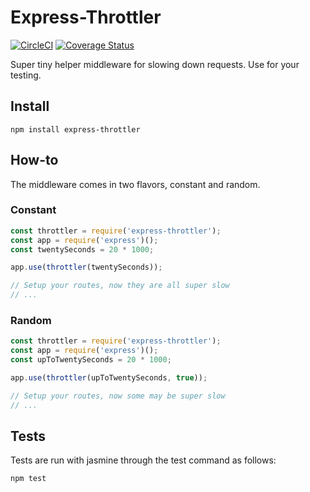 # Express-Throttler

[![CircleCI](https://circleci.com/gh/jcabot21/express-throttler/tree/develop.svg?style=svg)](https://circleci.com/gh/jcabot21/express-throttler/tree/develop)
[![Coverage Status](https://coveralls.io/repos/github/jcabot21/express-throttler/badge.svg?branch=develop)](https://coveralls.io/github/jcabot21/express-throttler?branch=develop)

Super tiny helper middleware for slowing down requests. Use for your testing.

## Install

`npm install express-throttler`

## How-to

The middleware comes in two flavors, constant and random.

### Constant

```js
const throttler = require('express-throttler');
const app = require('express')();
const twentySeconds = 20 * 1000;

app.use(throttler(twentySeconds));

// Setup your routes, now they are all super slow
// ...
```

### Random

```js
const throttler = require('express-throttler');
const app = require('express')();
const upToTwentySeconds = 20 * 1000;

app.use(throttler(upToTwentySeconds, true));

// Setup your routes, now some may be super slow
// ...
```

## Tests

Tests are run with jasmine through the test command as follows:

`npm test`